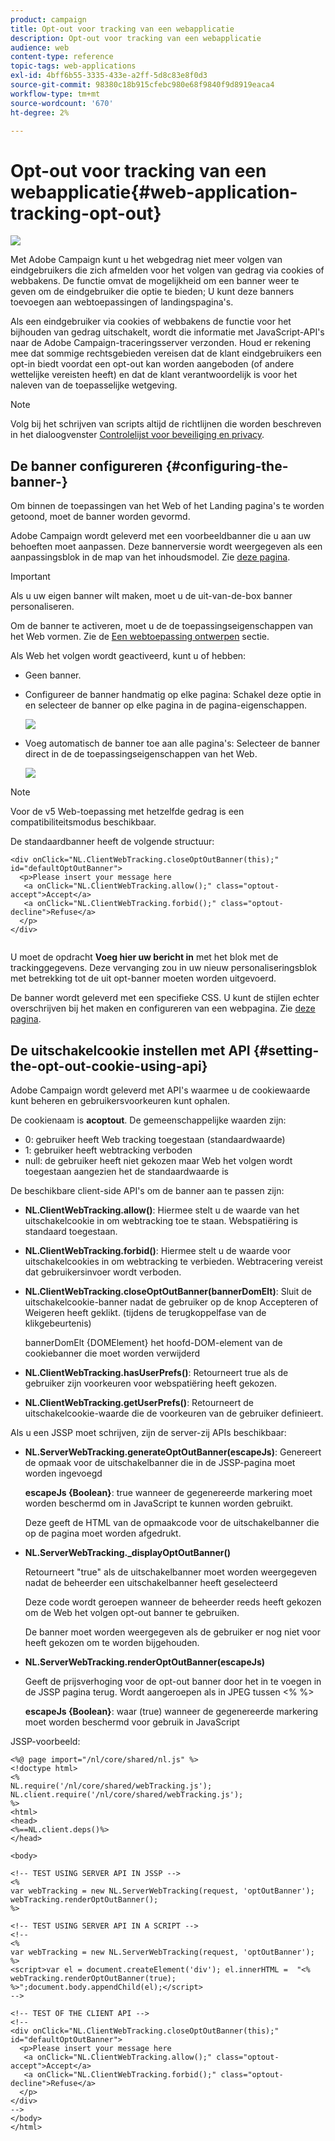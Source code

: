 ```yaml
---
product: campaign
title: Opt-out voor tracking van een webapplicatie
description: Opt-out voor tracking van een webapplicatie
audience: web
content-type: reference
topic-tags: web-applications
exl-id: 4bff6b55-3335-433e-a2ff-5d8c83e8f0d3
source-git-commit: 98380c18b915cfebc980e68f9840f9d8919eaca4
workflow-type: tm+mt
source-wordcount: '670'
ht-degree: 2%

---
```


# Opt-out voor tracking van een webapplicatie{#web-application-tracking-opt-out}

![](../../assets/common.svg)

Met Adobe Campaign kunt u het webgedrag niet meer volgen van eindgebruikers die zich afmelden voor het volgen van gedrag via cookies of webbakens. De functie omvat de mogelijkheid om een banner weer te geven om de eindgebruiker die optie te bieden; U kunt deze banners toevoegen aan webtoepassingen of landingspagina&#39;s.

Als een eindgebruiker via cookies of webbakens de functie voor het bijhouden van gedrag uitschakelt, wordt die informatie met JavaScript-API&#39;s naar de Adobe Campaign-traceringsserver verzonden. Houd er rekening mee dat sommige rechtsgebieden vereisen dat de klant eindgebruikers een opt-in biedt voordat een opt-out kan worden aangeboden (of andere wettelijke vereisten heeft) en dat de klant verantwoordelijk is voor het naleven van de toepasselijke wetgeving.

>[!NOTE]
>
>Volg bij het schrijven van scripts altijd de richtlijnen die worden beschreven in het dialoogvenster [Controlelijst voor beveiliging en privacy](https://helpx.adobe.com/campaign/kb/acc-security.html#dev).

## De banner configureren {#configuring-the-banner-}

Om binnen de toepassingen van het Web of het Landing pagina&#39;s te worden getoond, moet de banner worden gevormd.

Adobe Campaign wordt geleverd met een voorbeeldbanner die u aan uw behoeften moet aanpassen. Deze bannerversie wordt weergegeven als een aanpassingsblok in de map van het inhoudsmodel. Zie [deze pagina](../../delivery/using/personalization-blocks.md).

>[!IMPORTANT]
>
>Als u uw eigen banner wilt maken, moet u de uit-van-de-box banner personaliseren.

Om de banner te activeren, moet u de de toepassingseigenschappen van het Web vormen. Zie de [Een webtoepassing ontwerpen](designing-a-web-application.md) sectie.

Als Web het volgen wordt geactiveerd, kunt u of hebben:

* Geen banner.
* Configureer de banner handmatig op elke pagina: Schakel deze optie in en selecteer de banner op elke pagina in de pagina-eigenschappen.

   ![](assets/pageproperties.png)

* Voeg automatisch de banner toe aan alle pagina&#39;s: Selecteer de banner direct in de de toepassingseigenschappen van het Web.

   ![](assets/optoutconfig.png)

>[!NOTE]
>
>Voor de v5 Web-toepassing met hetzelfde gedrag is een compatibiliteitsmodus beschikbaar.

De standaardbanner heeft de volgende structuur:

```
<div onClick="NL.ClientWebTracking.closeOptOutBanner(this);" id="defaultOptOutBanner">
  <p>Please insert your message here
   <a onClick="NL.ClientWebTracking.allow();" class="optout-accept">Accept</a>
   <a onClick="NL.ClientWebTracking.forbid();" class="optout-decline">Refuse</a>
  </p>
</div>
      
```

U moet de opdracht **Voeg hier uw bericht in** met het blok met de trackinggegevens. Deze vervanging zou in uw nieuw personaliseringsblok met betrekking tot de uit opt-banner moeten worden uitgevoerd.

De banner wordt geleverd met een specifieke CSS. U kunt de stijlen echter overschrijven bij het maken en configureren van een webpagina. Zie [deze pagina](content-editor-interface.md).

## De uitschakelcookie instellen met API {#setting-the-opt-out-cookie-using-api}

Adobe Campaign wordt geleverd met API&#39;s waarmee u de cookiewaarde kunt beheren en gebruikersvoorkeuren kunt ophalen.

De cookienaam is **acoptout**. De gemeenschappelijke waarden zijn:

* 0: gebruiker heeft Web tracking toegestaan (standaardwaarde)
* 1: gebruiker heeft webtracking verboden
* null: de gebruiker heeft niet gekozen maar Web het volgen wordt toegestaan aangezien het de standaardwaarde is

De beschikbare client-side API&#39;s om de banner aan te passen zijn:

* **NL.ClientWebTracking.allow()**: Hiermee stelt u de waarde van het uitschakelcookie in om webtracking toe te staan. Webspatiëring is standaard toegestaan.
* **NL.ClientWebTracking.forbid()**: Hiermee stelt u de waarde voor uitschakelcookies in om webtracking te verbieden. Webtracering vereist dat gebruikersinvoer wordt verboden.
* **NL.ClientWebTracking.closeOptOutBanner(bannerDomElt)**: Sluit de uitschakelcookie-banner nadat de gebruiker op de knop Accepteren of Weigeren heeft geklikt. (tijdens de terugkoppelfase van de klikgebeurtenis)

   bannerDomElt {DOMElement} het hoofd-DOM-element van de cookiebanner die moet worden verwijderd

* **NL.ClientWebTracking.hasUserPrefs()**: Retourneert true als de gebruiker zijn voorkeuren voor webspatiëring heeft gekozen.
* **NL.ClientWebTracking.getUserPrefs()**: Retourneert de uitschakelcookie-waarde die de voorkeuren van de gebruiker definieert.

Als u een JSSP moet schrijven, zijn de server-zij APIs beschikbaar:

* **NL.ServerWebTracking.generateOptOutBanner(escapeJs)**: Genereert de opmaak voor de uitschakelbanner die in de JSSP-pagina moet worden ingevoegd

   **escapeJs {Boolean}**: true wanneer de gegenereerde markering moet worden beschermd om in JavaScript te kunnen worden gebruikt.

   Deze geeft de HTML van de opmaakcode voor de uitschakelbanner die op de pagina moet worden afgedrukt.

* **NL.ServerWebTracking._displayOptOutBanner()**

   Retourneert &quot;true&quot; als de uitschakelbanner moet worden weergegeven nadat de beheerder een uitschakelbanner heeft geselecteerd

   Deze code wordt geroepen wanneer de beheerder reeds heeft gekozen om de Web het volgen opt-out banner te gebruiken.

   De banner moet worden weergegeven als de gebruiker er nog niet voor heeft gekozen om te worden bijgehouden.

* **NL.ServerWebTracking.renderOptOutBanner(escapeJs)**

   Geeft de prijsverhoging voor de opt-out banner door het in te voegen in de JSSP pagina terug. Wordt aangeroepen als in JPEG tussen &lt;% %>

   **escapeJs {Boolean}**: waar (true) wanneer de gegenereerde markering moet worden beschermd voor gebruik in JavaScript

JSSP-voorbeeld:

```
<%@ page import="/nl/core/shared/nl.js" %>
<!doctype html>
<%
NL.require('/nl/core/shared/webTracking.js');
NL.client.require('/nl/core/shared/webTracking.js');
%>
<html>
<head>
<%==NL.client.deps()%>
</head>

<body>

<!-- TEST USING SERVER API IN JSSP -->
<% 
var webTracking = new NL.ServerWebTracking(request, 'optOutBanner');
webTracking.renderOptOutBanner();
%>

<!-- TEST USING SERVER API IN A SCRIPT -->
<!--
<% 
var webTracking = new NL.ServerWebTracking(request, 'optOutBanner');
%>
<script>var el = document.createElement('div'); el.innerHTML =  "<% webTracking.renderOptOutBanner(true); %>";document.body.appendChild(el);</script>
-->

<!-- TEST OF THE CLIENT API -->
<!--
<div onClick="NL.ClientWebTracking.closeOptOutBanner(this);" id="defaultOptOutBanner">
  <p>Please insert your message here
   <a onClick="NL.ClientWebTracking.allow();" class="optout-accept">Accept</a>
   <a onClick="NL.ClientWebTracking.forbid();" class="optout-decline">Refuse</a>
  </p>
</div>
-->
</body>
</html>
```
